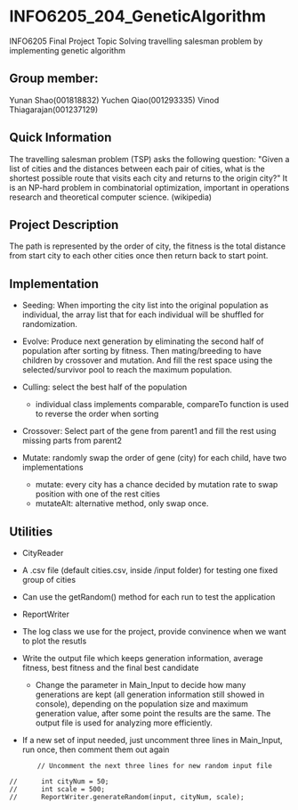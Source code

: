 # INFO6205_204_GeneticAlgorithm
INFO6205 Final Project Topic
Solving travelling salesman problem by implementing genetic algorithm

## Group member: 
Yunan Shao(001818832)
Yuchen Qiao(001293335)
Vinod Thiagarajan(001237129)

## Quick Information
The travelling salesman problem (TSP) asks the following question: "Given a list of cities and the distances between each pair of cities, what is the shortest possible route that visits each city and returns to the origin city?" It is an NP-hard problem in combinatorial optimization, important in operations research and theoretical computer science. (wikipedia)

## Project Description
The path is represented by the order of city, the fitness is the total distance from start city to each other cities once then return back to start point.

## Implementation
- Seeding: When importing the city list into the original population as individual, the array list that for each individual will be shuffled for randomization.

- Evolve: Produce next generation by eliminating the second half of population after sorting by fitness. Then mating/breeding to have children by crossover and mutation. And fill the rest space using the selected/survivor pool to reach the maximum population.

- Culling: select the best half of the population
	- individual class implements comparable, compareTo function is used to reverse the order when sorting

- Crossover: Select part of the gene from parent1 and fill the rest using missing parts from parent2

- Mutate: randomly swap the order of gene (city) for each child, have two implementations
	- mutate: every city has a chance decided by mutation rate to swap position with one of the rest cities
	- mutateAlt: alternative method, only swap once. 

## Utilities
- CityReader
 - A .csv file (default cities.csv, inside /input folder) for testing one fixed group of cities
 - Can use the getRandom() method for each run to test the application
 
- ReportWriter
 - The log class we use for the project, provide convinence when we want to plot the resutls
 - Write the output file which keeps generation information, average fitness, best fitness and the final best candidate
 	- Change the parameter in Main_Input to decide how many generations are kept (all generation information still showed in console), depending on the population size and maximum generation value, after some point the results are the same. The output file is used for analyzing more efficiently.
 - If a new set of input needed, just uncomment three lines in Main_Input, run once, then comment them out again
 ```
 		// Uncomment the next three lines for new random input file

//		int cityNum = 50;
//		int scale = 500;
//		ReportWriter.generateRandom(input, cityNum, scale);
```
